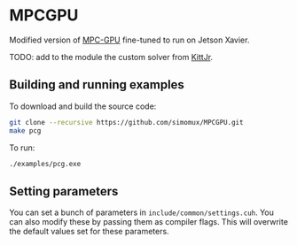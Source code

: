 # MPCGPU

Modified version of [MPC-GPU](https://github.com/A2R-Lab/MPCGPU) fine-tuned to run on Jetson Xavier.

TODO: add to the module the custom solver from [KittJr](https://git.hipert.unimore.it/F1-10/kitt_jr/-/tree/master/src/mpc/mpc?ref_type=heads).

## Building and running examples

To download and build the source code:

```bash
git clone --recursive https://github.com/simomux/MPCGPU.git
make pcg
```

To run:

```bash
./examples/pcg.exe
```

## Setting parameters

You can set a bunch of parameters in `include/common/settings.cuh`. You can also modify these by passing them as
compiler flags. This will overwrite the default values set for these parameters.

